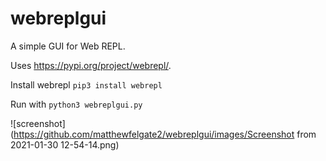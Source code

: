 # webreplgui

A simple GUI for Web REPL.

Uses https://pypi.org/project/webrepl/.

Install webrepl
`pip3 install webrepl`

Run with `python3 webreplgui.py`

![screenshot](https://github.com/matthewfelgate2/webreplgui/images/Screenshot from 2021-01-30 12-54-14.png)

